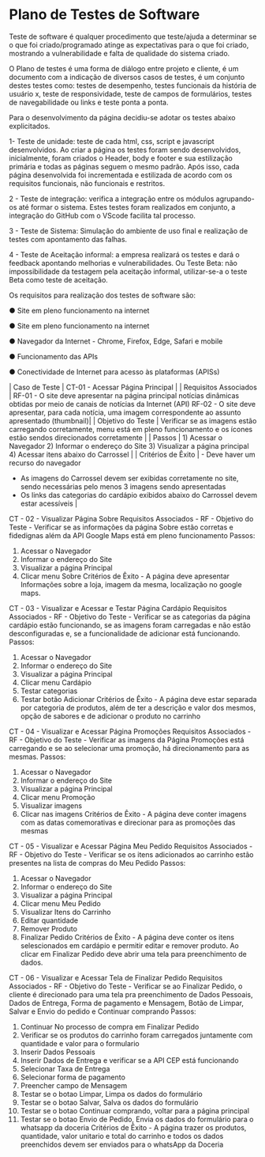 # Plano de Testes de Software

Teste de software é qualquer procedimento que teste/ajuda a determinar se o que foi criado/programado atinge as expectativas para o que foi criado, mostrando a vulnerabilidade e falta de qualidade do sistema criado.

O Plano de testes é uma forma de diálogo entre projeto e cliente, é um documento com a indicação de diversos casos de testes, é um conjunto destes testes como: testes de desempenho, testes funcionais da história de usuário x, teste de responsividade, teste de campos de formulários, testes de navegabilidade ou links e teste ponta a ponta.

Para o desenvolvimento da página decidiu-se adotar os testes abaixo explicitados.

1- Teste de unidade: teste de cada html, css, script e javascript desenvolvidos. Ao criar a página os testes foram sendo desenvolvidos, inicialmente, foram criados o Header, body e footer e sua estilização primária e todas as páginas seguem o mesmo padrão. Após isso, cada página desenvolvida foi incrementada e estilizada de acordo com os requisitos funcionais, não funcionais e restritos.

2 - Teste de integração: verifica a integração entre os módulos agrupando-os até formar o sistema. Estes testes foram realizados em conjunto, a integração do GitHub com o VScode facilita tal processo.

3 - Teste de Sistema: Simulação do ambiente de uso final e realização de testes com apontamento das falhas.

4 - Teste de Aceitação informal: a empresa realizará os testes e dará o feedback apontando melhorias e vulnerabilidades. Ou Teste Beta: não impossibilidade da testagem pela aceitação informal, utilizar-se-a o teste Beta como teste de aceitação.

Os requisitos para realização dos testes de software são:

● Site em pleno funcionamento na internet

● Site em pleno funcionamento na internet

● Navegador da Internet - Chrome, Firefox, Edge, Safari e mobile

● Funcionamento das APIs

● Conectividade de Internet para acesso às plataformas (APISs)

|   Caso de Teste  |  CT-01 - Acessar Página Principal |
| Requisitos 
Associados    |    RF-01 - O site deve apresentar na página principal notícias 
dinâmicas obtidas por meio de canais de notícias da Internet (API)
RF-02 - O site deve apresentar, para cada notícia, uma imagem 
correspondente ao assunto apresentado (thumbnail)|
| Objetivo do 
Teste | Verificar se as imagens estão carregando corretamente, menu está em pleno funcionamento e os ícones estão sendos direcionados corretamente  |
| Passos   | 1) Acessar o Navegador
2) Informar o endereço do Site
3) Visualizar a página principal
4) Acessar itens abaixo do Carrossel  |
| Critérios de 
Êxito  | - Deve haver um recurso do navegador
- As imagens do Carrossel devem ser exibidas corretamente no site, sendo 
necessárias pelo menos 3 imagens sendo apresentadas
- Os links das categorias do cardápio exibidos abaixo do Carrossel devem estar acessíveis
|

CT - 02 - Visualizar Página Sobre
Requisitos 
Associados  - RF - 
Objetivo do 
Teste - Verificar se as informações da página Sobre estão corretas e fidedignas além da API Google Maps está em pleno funcionamento
Passos:
1) Acessar o Navegador
2) Informar o endereço do Site
3) Visualizar a página Principal
4) Clicar menu Sobre
Critérios de 
Êxito - A página deve apresentar Informações sobre a loja, imagem da mesma, localização no google maps.

CT - 03 - Visualizar e Acessar e Testar Página Cardápio
Requisitos 
Associados  - RF - 
Objetivo do 
Teste - Verificar se as categorias da página cardápio estão funcionando, se as imagens foram carregadas e não estão desconfiguradas e, se a funcionalidade de adicionar está funcionando.
Passos:
1) Acessar o Navegador
2) Informar o endereço do Site
3) Visualizar a página Principal
4) Clicar menu Cardápio
5) Testar categorias
6) Testar botão Adicionar
Critérios de 
Êxito - A página deve estar separada por categoria de produtos, além de ter a descrição e valor dos mesmos, opção de sabores e de adicionar o produto no carrinho

CT - 04 - Visualizar e Acessar Página Promoções
Requisitos 
Associados  - RF - 
Objetivo do 
Teste - Verificar as imagens da Página Promoções está carregando e se ao selecionar uma promoção, há direcionamento para as mesmas.
Passos:
1) Acessar o Navegador
2) Informar o endereço do Site
3) Visualizar a página Principal
4) Clicar menu Promoção
5) Visualizar imagens
6) Clicar nas imagens
Critérios de 
Êxito - A página deve conter imagens com as datas comemorativas e direcionar para as promoções das mesmas

CT - 05 - Visualizar e Acessar Página Meu Pedido
Requisitos 
Associados  - RF - 
Objetivo do 
Teste - Verificar se os itens adicionados ao carrinho estão presentes na lista de compras do Meu Pedido
Passos:
1) Acessar o Navegador
2) Informar o endereço do Site
3) Visualizar a página Principal
4) Clicar menu Meu Pedido
5) Visualizar Itens do Carrinho
6) Editar quantidade
7) Remover Produto
8) Finalizar Pedido
Critérios de 
Êxito - A página deve conter os itens selescionados em cardápio e permitir editar e remover produto. Ao clicar em Finalizar Pedido deve abrir uma tela para preenchimento de dados.


CT - 06 - Visualizar e Acessar Tela de Finalizar Pedido
Requisitos 
Associados  - RF - 
Objetivo do 
Teste - Verificar se ao Finalizar Pedido, o cliente é direcionado para uma tela pra preenchimento de Dados Pessoais, Dados de Entrega, Forma de pagamento e Mensagem, Botão de Limpar, Salvar e Envio do pedido e Continuar comprando
Passos:
1) Continuar No processo de compra em Finalizar Pedido
2) Verificar se os produtos do carrinho foram carregados juntamente com quantidade e valor para o formulario
3) Inserir Dados Pessoais
4) Inserir Dados de Entrega e verificar se a API CEP está funcionando
5) Selecionar Taxa de Entrega
6) Selecionar forma de pagamento
7) Preencher campo de Mensagem 
8) Testar se o botao Limpar, Limpa os dados do formulário
9) Testar se o botao Salvar, Salva os dados do formulário
10) Testar se o botao Continuar comprando, voltar para a página principal
11) Testar se o botao Envio de Pedido, Envia os dados do formulário para o whatsapp da doceria
Critérios de 
Êxito - A página trazer os produtos, quantidade, valor unitario e total do carrinho e todos os dados preenchidos devem ser enviados para o whatsApp da Doceria









 
